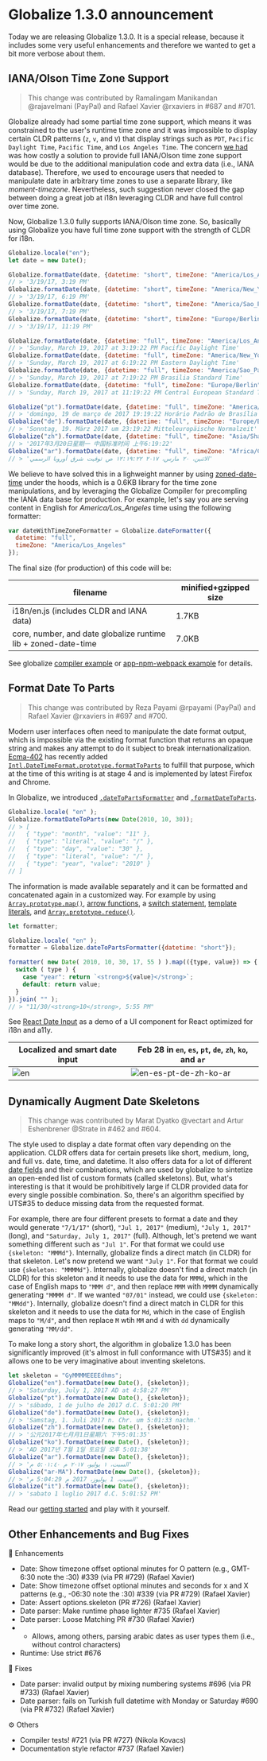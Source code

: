 # Globalize 1.3.0 announcement

Today we are releasing Globalize 1.3.0. It is a special release, because it includes some very useful enhancements and therefore we wanted to get a bit more verbose about them.

## IANA/Olson Time Zone Support

> This change was contributed by Ramalingam Manikandan @rajavelmani (PayPal) and Rafael Xavier @rxaviers in #687 and #701.

Globalize already had some partial time zone support, which means it was constrained to the user's runtime time zone and it was impossible to display certain CLDR patterns (`z`, `v`, and `V`) that display strings such as `PDT`,  `Pacific Daylight Time`, `Pacific Time`, and `Los Angeles Time`. The concern [we had](https://github.com/globalizejs/globalize/pull/202) was how costly a solution to provide full IANA/Olson time zone support would be due to the additional manipulation code and extra data (i.e., IANA database). Therefore, we used to encourage users that needed to manipulate date in arbitrary time zones to use a separate library, like *moment-timezone*. Nevertheless, such suggestion never closed the gap between doing a great job at i18n leveraging CLDR and have full control over time zone.

Now, Globalize 1.3.0 fully supports IANA/Olson time zone. So, basically using Globalize you have full time zone support with the strength of CLDR for i18n.

```js
Globalize.locale("en");
let date = new Date();

Globalize.formatDate(date, {datetime: "short", timeZone: "America/Los_Angeles"});
// > '3/19/17, 3:19 PM'
Globalize.formatDate(date, {datetime: "short", timeZone: "America/New_York"});
// > '3/19/17, 6:19 PM'
Globalize.formatDate(date, {datetime: "short", timeZone: "America/Sao_Paulo"});
// > '3/19/17, 7:19 PM'
Globalize.formatDate(date, {datetime: "short", timeZone: "Europe/Berlin"});
// > '3/19/17, 11:19 PM'

Globalize.formatDate(date, {datetime: "full", timeZone: "America/Los_Angeles"});
// > 'Sunday, March 19, 2017 at 3:19:22 PM Pacific Daylight Time'
Globalize.formatDate(date, {datetime: "full", timeZone: "America/New_York"});
// > 'Sunday, March 19, 2017 at 6:19:22 PM Eastern Daylight Time'
Globalize.formatDate(date, {datetime: "full", timeZone: "America/Sao_Paulo"});
// > 'Sunday, March 19, 2017 at 7:19:22 PM Brasilia Standard Time'
Globalize.formatDate(date, {datetime: "full", timeZone: "Europe/Berlin"});
// > 'Sunday, March 19, 2017 at 11:19:22 PM Central European Standard Time'

Globalize("pt").formatDate(date, {datetime: "full", timeZone: "America/Sao_Paulo"});
// > 'domingo, 19 de março de 2017 19:19:22 Horário Padrão de Brasília'
Globalize("de").formatDate(date, {datetime: "full", timeZone: "Europe/Berlin"});
// > 'Sonntag, 19. März 2017 um 23:19:22 Mitteleuropäische Normalzeit'
Globalize("zh").formatDate(date, {datetime: "full", timeZone: "Asia/Shanghai"});
// > '2017年3月20日星期一 中国标准时间 上午6:19:22'
Globalize("ar").formatDate(date, {datetime: "full", timeZone: "Africa/Cairo"});
// > 'الاثنين، ٢٠ مارس، ٢٠١٧ ١٢:١٩:٢٢ ص توقيت شرق أوروبا الرسمي'
```

We believe to have solved this in a lighweight manner by using [zoned-date-time](https://github.com/rxaviers/zoned-date-time) under the hoods, which is a 0.6KB library for the time zone manipulations, and by leveraging the Globalize Compiler for precompling the IANA data base for production. For example, let's say you are serving content in English for *America/Los_Angeles* time using the following formatter:

```js
var dateWithTimeZoneFormatter = Globalize.dateFormatter({
  datetime: "full",
  timeZone: "America/Los_Angeles"
});
```

The final size (for production) of this code will be:

| filename                                 | minified+gzipped size |
| ---------------------------------------- | --------------------- |
| i18n/en.js (includes CLDR and IANA data) | 1.7KB                 |
| core, number, and date globalize runtime lib + zoned-date-time | 7.0KB                 |

See globalize [compiler example](https://github.com/globalizejs/globalize/tree/master/examples/globalize-compiler) or [app-npm-webpack example](https://github.com/globalizejs/globalize/tree/master/examples/app-npm-webpack) for details.

## Format Date To Parts

> This change was contributed by Reza Payami @rpayami (PayPal) and Rafael Xavier @rxaviers in #697 and #700.

Modern user interfaces often need to manipulate the date format output, which is impossible via the existing format function that returns an opaque string and makes any attempt to do it subject to break internationalization. [Ecma-402](https://github.com/tc39/ecma402/) has recently added [`Intl.DateTimeFormat.prototype.formatToParts`](https://developer.mozilla.org/en-US/docs/Web/JavaScript/Reference/Global_Objects/DateTimeFormat/formatToParts) to fulfill that purpose, which at the time of this writing is at stage 4 and is implemented by latest Firefox and Chrome.

In Globalize, we introduced [`.dateToPartsFormatter`](https://github.com/globalizejs/globalize/blob/master/doc/api/date/date-to-parts-formatter.md) and [`.formatDateToParts`](https://github.com/globalizejs/globalize/blob/master/doc/api/date/date-to-parts-formatter.md).

```js
Globalize.locale( "en" );
Globalize.formatDateToParts(new Date(2010, 10, 30));
// > [
//   { "type": "month", "value": "11" },
//   { "type": "literal", "value": "/" },
//   { "type": "day", "value": "30" },
//   { "type": "literal", "value": "/" },
//   { "type": "year", "value": "2010" }
// ]
```

The information is made available separately and it can be formatted and concatenated again in a customized way. For example by using [`Array.prototype.map()`](https://developer.mozilla.org/en-US/docs/Web/JavaScript/Reference/Global_Objects/Array/map), [arrow functions](https://developer.mozilla.org/en-US/docs/Web/JavaScript/Reference/Functions/Arrow_functions), a [switch statement](https://developer.mozilla.org/en-US/docs/Web/JavaScript/Reference/Statements/switch), [template literals](https://developer.mozilla.org/en-US/docs/Web/JavaScript/Reference/Template_literals), and [`Array.prototype.reduce()`](https://developer.mozilla.org/en-US/docs/Web/JavaScript/Reference/Global_Objects/Array/reduce).

```js
let formatter;

Globalize.locale( "en" );
formatter = Globalize.dateToPartsFormatter({datetime: "short"});

formatter( new Date( 2010, 10, 30, 17, 55 ) ).map(({type, value}) => {
  switch ( type ) {
    case "year": return `<strong>${value}</strong>`;
    default: return value;
  }
}).join( "" );
// > "11/30/<strong>10</strong>, 5:55 PM"
```

See [React Date Input](https://github.com/rxaviers/react-date-input) as a demo of a UI component for React optimized for i18n and a11y.

| Localized and smart date input           | Feb 28 in `en`, `es`, `pt`, `de`, `zh`, `ko`, and `ar` |
| ---------------------------------------- | ---------------------------------------- |
| ![en](https://media.giphy.com/media/xUA7aZAUNINGP2jI4M/giphy.gif) | ![en-es-pt-de-zh-ko-ar](https://media.giphy.com/media/3og0ILQu0KxLRewJnW/giphy.gif) |

## Dynamically Augment Date Skeletons

> This change was contributed by Marat Dyatko @vectart and Artur Eshenbrener @Strate in #462 and #604.

The style used to display a date format often vary depending on the application. CLDR offers data for certain presets like short, medium, long, and full vs. date, time, and datetime. It also offers data for a lot of different [date fields](http://www.unicode.org/reports/tr35/tr35-dates.html#Date_Field_Symbol_Table) and their combinations, which are used by globalize to sintetize an open-ended list of custom formats (called skeletons). But, what's interesting is that it would be prohibitively large if CLDR provided data for every single possible combination. So, there's an algorithm specified by UTS#35 to deduce missing data from the requested format.

For example, there are four different presets to format a date and they would generate `"7/1/17"` (short), `"Jul 1, 2017"` (medium), `"July 1, 2017"` (long), and `"Saturday, July 1, 2017"` (full). Although, let's pretend we want something different such as `"Jul 1"`. For that format we could use `{skeleton: "MMMd"}`. Internally, globalize finds a direct match (in CLDR) for that skeleton. Let's now pretend we want `"July 1"`. For that format we could use `{skeleton: "MMMMd"}`. Internally, globalize doesn't find a direct match (in CLDR) for this skeleton and it needs to use the data for `MMMd`, which in the case of English maps to `"MMM d"`, and then replace `MMM` with `MMMM` dynamically generating `"MMMM d"`. If we wanted `"07/01"` instead, we could use `{skeleton: "MMdd"}`. Internally, globalize doesn't find a direct match in CLDR for this skeleton and it needs to use the data for `Md`, which in the case of English maps to `"M/d"`, and then replace `M` wtih `MM` and `d` with `dd` dynamically generating `"MM/dd"`.

To make long a story short, the algorithm in globalize 1.3.0 has been significantly improved (it's almost in full conformance with UTS#35) and it allows one to be very imaginative about inventing skeletons.

```js
let skeleton = "GyMMMMEEEEdhms";
Globalize("en").formatDate(new Date(), {skeleton});
// > 'Saturday, July 1, 2017 AD at 4:58:27 PM'
Globalize("pt").formatDate(new Date(), {skeleton});
// > 'sábado, 1 de julho de 2017 d.C. 5:01:20 PM'
Globalize("de").formatDate(new Date(), {skeleton});
// > 'Samstag, 1. Juli 2017 n. Chr. um 5:01:33 nachm.'
Globalize("zh").formatDate(new Date(), {skeleton});
// > '公元2017年七月月1日星期六 下午5:01:35'
Globalize("ko").formatDate(new Date(), {skeleton});
// > 'AD 2017년 7월 1일 토요일 오후 5:01:38'
Globalize("ar").formatDate(new Date(), {skeleton});
// > 'السبت، ١ يوليو، ٢٠١٧ م ٥:٠١:٤٠ م'
Globalize("ar-MA").formatDate(new Date(), {skeleton});
// > 'السبت، 1 يوليوز، 2017 م 5:04:29 م'
Globalize("it").formatDate(new Date(), {skeleton});
// > 'sabato 1 luglio 2017 d.C. 5:01:52 PM'
```

Read our [getting started](https://github.com/globalizejs/globalize/#getting-started) and play with it yourself.

## Other Enhancements and Bug Fixes

🎉 Enhancements

- Date: Show timezone offset optional minutes for O pattern (e.g., GMT-6:30 note the :30) #339 (via PR #729) (Rafael Xavier)
- Date: Show timezone offset optional minutes and seconds for x and X patterns (e.g., -06:30 note the :30) #339 (via PR #729) (Rafael Xavier)
- Date: Assert options.skeleton (PR #726) (Rafael Xavier)
- Date parser: Make runtime phase lighter #735 (Rafael Xavier)
- Date parser: Loose Matching PR #730 (Rafael Xavier)
- - Allows, among others, parsing arabic dates as user types them (i.e., without control characters)
- Runtime: Use strict #676

🐛 Fixes

- Date parser: invalid output by mixing numbering systems #696 (via PR #733) (Rafael Xavier)
- Date parser: fails on Turkish full datetime with Monday or Saturday #690 (via PR #732) (Rafael Xavier)

⚙️ Others

- Compiler tests! #721 (via PR #727) (Nikola Kovacs)
- Documentation style refactor #737 (Rafael Xavier)